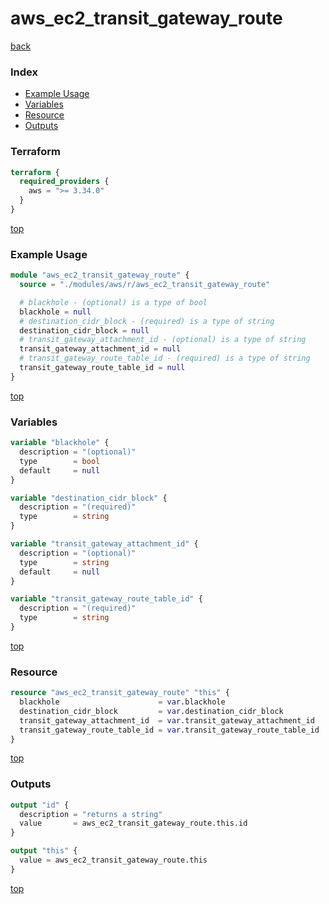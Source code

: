 # aws_ec2_transit_gateway_route

[back](../aws.md)

### Index

- [Example Usage](#example-usage)
- [Variables](#variables)
- [Resource](#resource)
- [Outputs](#outputs)

### Terraform

```terraform
terraform {
  required_providers {
    aws = ">= 3.34.0"
  }
}
```

[top](#index)

### Example Usage

```terraform
module "aws_ec2_transit_gateway_route" {
  source = "./modules/aws/r/aws_ec2_transit_gateway_route"

  # blackhole - (optional) is a type of bool
  blackhole = null
  # destination_cidr_block - (required) is a type of string
  destination_cidr_block = null
  # transit_gateway_attachment_id - (optional) is a type of string
  transit_gateway_attachment_id = null
  # transit_gateway_route_table_id - (required) is a type of string
  transit_gateway_route_table_id = null
}
```

[top](#index)

### Variables

```terraform
variable "blackhole" {
  description = "(optional)"
  type        = bool
  default     = null
}

variable "destination_cidr_block" {
  description = "(required)"
  type        = string
}

variable "transit_gateway_attachment_id" {
  description = "(optional)"
  type        = string
  default     = null
}

variable "transit_gateway_route_table_id" {
  description = "(required)"
  type        = string
}
```

[top](#index)

### Resource

```terraform
resource "aws_ec2_transit_gateway_route" "this" {
  blackhole                      = var.blackhole
  destination_cidr_block         = var.destination_cidr_block
  transit_gateway_attachment_id  = var.transit_gateway_attachment_id
  transit_gateway_route_table_id = var.transit_gateway_route_table_id
}
```

[top](#index)

### Outputs

```terraform
output "id" {
  description = "returns a string"
  value       = aws_ec2_transit_gateway_route.this.id
}

output "this" {
  value = aws_ec2_transit_gateway_route.this
}
```

[top](#index)